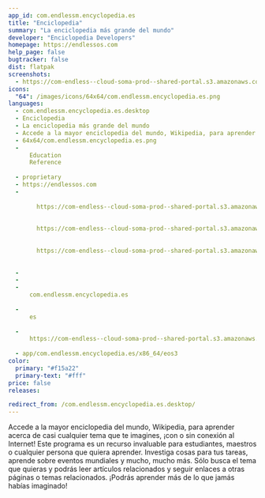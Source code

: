 ```yaml
---
app_id: com.endlessm.encyclopedia.es
title: "Enciclopedia"
summary: "La enciclopedia más grande del mundo"
developer: "Enciclopedia Developers"
homepage: https://endlessos.com
help_page: false
bugtracker: false
dist: flatpak
screenshots:
  - https://com-endless--cloud-soma-prod--shared-portal.s3.amazonaws.com/apps.334.screenshots.eca0ac45-7232-4f4c-95db-e444972cfd47_201903211903765858.png
icons:
  "64": /images/icons/64x64/com.endlessm.encyclopedia.es.png
languages:
  - com.endlessm.encyclopedia.es.desktop
  - Enciclopedia
  - La enciclopedia más grande del mundo
  - Accede a la mayor enciclopedia del mundo, Wikipedia, para aprender acerca de casi cualquier tema que te imagines, ¡con o sin conexión al Internet! Este programa es un recurso invaluable para estudiantes, maestros o cualquier persona que quiera aprender. Investiga cosas para tus tareas, aprende sobre eventos mundiales y mucho, mucho más. Sólo busca el tema que quieras y podrás leer artículos relacionados y seguir enlaces a otras páginas o temas relacionados. ¡Podrás aprender más de lo que jamás habías imaginado!
  - 64x64/com.endlessm.encyclopedia.es.png
  - 
      Education
      Reference
    
  - proprietary
  - https://endlessos.com
  - 
      
        https://com-endless--cloud-soma-prod--shared-portal.s3.amazonaws.com/apps.334.screenshots.eca0ac45-7232-4f4c-95db-e444972cfd47_201903211903765858.png
      
      
        https://com-endless--cloud-soma-prod--shared-portal.s3.amazonaws.com/apps.334.screenshots.d92c0059-2573-4748-8587-7402f3d5b45c_201903211903765858.png
      
      
        https://com-endless--cloud-soma-prod--shared-portal.s3.amazonaws.com/apps.334.screenshots.886d1c75-7123-45a2-8b9f-d0260b904dd9_201903211903765858.png
      
    
  - 
  - 
  - 
      com.endlessm.encyclopedia.es
    
  - 
      es
    
  - 
      https://com-endless--cloud-soma-prod--shared-portal.s3.amazonaws.com/app.1832.appCenterThumbnail.70cf5f30-921d-4d6f-924c-d1a527bd1402_201903211903734444.jpg
    
  - app/com.endlessm.encyclopedia.es/x86_64/eos3
color:
  primary: "#f15a22"
  primary-text: "#fff"
price: false
releases:

redirect_from: /com.endlessm.encyclopedia.es.desktop/
---
```


<p>Accede a la mayor enciclopedia del mundo, Wikipedia, para aprender acerca de casi cualquier tema que te imagines, ¡con o sin conexión al Internet! Este programa es un recurso invaluable para estudiantes, maestros o cualquier persona que quiera aprender. Investiga cosas para tus tareas, aprende sobre eventos mundiales y mucho, mucho más. Sólo busca el tema que quieras y podrás leer artículos relacionados y seguir enlaces a otras páginas o temas relacionados. ¡Podrás aprender más de lo que jamás habías imaginado!</p>